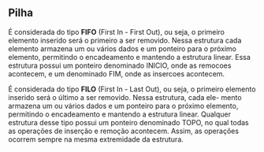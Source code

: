 ## Pilha

É considerada do tipo **FIFO** (First In - First Out), ou seja, o primeiro elemento inserido será o primeiro a ser removido. Nessa estrutura cada elemento armazena um ou vários dados e um ponteiro para o próximo elemento, permitindo o encadeamento e mantendo a estrutura linear. Essa estrutura possui um ponteiro denominado INICIO, onde as remocoes acontecem, e um denominado FIM, onde as insercoes acontecem.

É considerada do tipo **FILO** (First In - Last Out), ou seja, o primeiro elemento inserido será o último a ser removido. Nessa estrutura, cada ele-
mento armazena um ou vários dados e um ponteiro para o próximo elemento, permitindo o encadeamento e mantendo a estrutura linear. Qualquer estrutura desse tipo possui um ponteiro denominado TOPO, no qual todas as operações de inserção e remoção acontecem. Assim, as operações ocorrem sempre na mesma extremidade da estrutura.